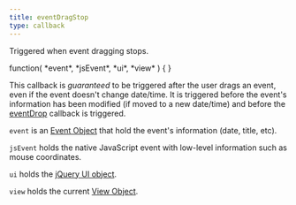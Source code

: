 ```yaml
---
title: eventDragStop
type: callback
---
```


Triggered when event dragging stops.

<div class='spec' markdown='1'>
function( *event*, *jsEvent*, *ui*, *view* ) { }
</div>

This callback is *guaranteed* to be triggered after the user drags an event, even if the event doesn't change date/time. It is triggered before the event's information has been modified (if moved to a new date/time) and before the [eventDrop](eventDrop) callback is triggered.

`event` is an [Event Object](event-object) that hold the event's information (date, title, etc).

`jsEvent` holds the native JavaScript event with low-level information such as mouse coordinates.

`ui` holds the [jQuery UI object](https://jqueryui.com/demos/draggable/).

`view` holds the current [View Object](view-object).
